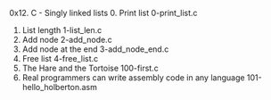 0x12. C - Singly linked lists
0. Print list
   0-print_list.c
1. List length
   1-list_len.c
2. Add node
   2-add_node.c
3. Add node at the end
   3-add_node_end.c
4. Free list
   4-free_list.c
5. The Hare and the Tortoise
   100-first.c
6. Real programmers can write assembly code in any language
   101-hello_holberton.asm

